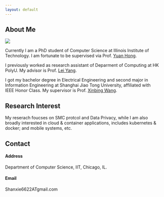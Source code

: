 ```yaml
---
layout: default
---
```


## About Me

<img class="profile-picture" src="/img/profile.jpg">

Currently I am a PhD student of Computer Science at Illinois Institute of Technology. I am fortunate to be supervised via Prof. [Yuan Hong](http://cs.iit.edu/~yhong/).

I previously worked as research assistant of Deparment of Computing at HK PolyU. My advisor is Prof. [Lei Yang](http://www4.comp.polyu.edu.hk/~csyanglei/#/pages/profile/about). 

I got my bachelor degree in Electrical Engineering and second major in Information Engineering at Shanghai Jiao Tong University, affiliated with IEEE Honor Class. My supervisor is Prof. [Xinbing Wang](http://iwct.sjtu.edu.cn/Personal/xwang8/).

## Research Interest

My reserach foucses on SMC protcol and Data Privacy, while I am also broadly interested in cloud & container applications, includes kubernetes & docker; and mobile systems, etc.

## Contact

#### Address ####

Department of Computer Science, IIT, Chicago, IL.
#### Email ####
Shanxie6622ATgmail.com




